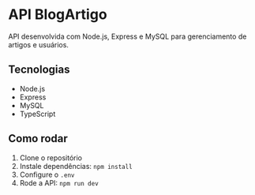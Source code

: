 # API BlogArtigo

API desenvolvida com Node.js, Express e MySQL para gerenciamento de artigos e usuários.

## Tecnologias
- Node.js
- Express
- MySQL
- TypeScript

## Como rodar
1. Clone o repositório
2. Instale dependências: `npm install`
3. Configure o `.env`
4. Rode a API: `npm run dev`
